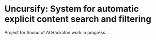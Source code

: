 # Uncursify: System for automatic explicit content search and filtering
Project for Sound of AI Hackaton
work in progress...
